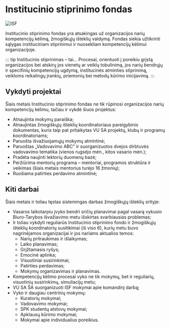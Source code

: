 # Institucinio stiprinimo fondas

![ISF](/img/kitos-nuotraukos/ISF.jpg)

Institucinio stiprinimo fondas yra atsakingas už organizacijos narių
kompetencijų kėlimą, žmogiškųjų išteklių valdymą. Fondas siekia
užtikrinti sąlygas instituciniam stiprinimui ir nuosekliam kompetencijų
kėlimui organizacijoje.

::: tip Institucinis stiprinimas – tai...
Procesai, orientuoti į poreikiu grįstą
organizacijos bei atskirų jos vienetų ar veiklų tobulinimą, jos narių
bendrųjų ir specifinių kompetencijų ugdymą, institucinės atminties
stiprinimą, veikloms reikalingų įrankių, priemonių bei metodų kūrimo
inicijavimą.
:::

## Vykdyti projektai

Šiais metais Institucinio stiprinimo fondas ne tik rūpinosi
organizacijos narių kompetencijų kėlimu, tačiau ir vykdė šiuos
projektus:

- Atnaujinta mokymų paraiška;
- Atnaujintas žmogiškųjų išteklių koordinatoriaus pareigybinis
  dokumentas, kuris taip pat pritaikytas VU SA projektų, klubų ir
  programų koordinatoriams;
- Paruošta išvažiuojamųjų mokymų atmintinė;
- Paruoštas „Vadovavimo ABC" ir suorganizuotos dvejos dirbtuvės
  vadovavimo tematika (vienos rugsėjo mėn., kitos vasario mėn.);
- Pradėta naujinti lektorių duomenų bazė;
- Peržiūrima mentorių programa – mentoriai, programos struktūra ir
  veikimas (šiais metais mentorius turėjo 16 žmonių);
- Ruošiama patirties perdavimo atmintinė;

## Kiti darbai

Šiais metais ir toliau tęstas sistemingas darbas žmogiškųjų išteklių
srityje:

- Vasaros laikotarpiu įvyko bendri sričių planavimai pagal vasarą
  vykusio Biuro-Tarybos išvažiavimo metu išskirtas svarbiausias
  problemas;
- Ir toliau vykdyti reguliarūs Institucinio stiprinimo fondo ir
  žmogiškųjų išteklių koordinatorių susitikimai (iš viso 6), kurių
  metu buvo nagrinėjamos organizacijai ir jos nariams aktualios temos:
  - Narių pritraukimas ir išlaikymas;
  - Laiko planavimas;
  - Grįžtamasis ryšys;
  - Emocinė aplinka;
  - Visuotiniai susirinkimai;
  - Patirties perdavimas;
  - Mokymų organizavimas ir planavimas.
- Kompetencijų kėlimo procesai vyko ne tik mokymų, bet ir reguliarių,
  visuotinių susirinkimų, simuliacijų metu;
- VU SA ŠA suorganizuoti ISF mokymai apie komandinį darbą;
- Vyko ir daugiau centrinių mokymų:
  - Kuratorių mokymai;
  - Vadovavimo mokymai;
  - SPK studentų atstovų mokymai;
  - Apklausų kūrimo mokymai;
  - Mokymai apie individualius poreikius.
